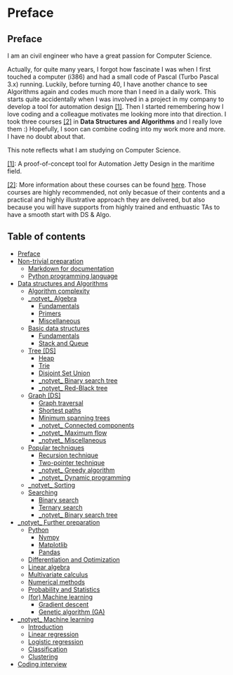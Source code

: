 # Preface

## Preface

I am an civil engineer who have a great passion for Computer Science.

Actually, for quite many years, I forgot how fascinate I was when I first touched a computer \(i386\) and had a small code of Pascal \(Turbo Pascal 3.x\) running. Luckily, before turning 40, I have another chance to see Algorithms again and codes much more than I need in a daily work. This starts quite accidentally when I was involved in a project in my company to develop a tool for automation design [\[1\]](./#fn01). Then I started remembering how I love coding and a colleague motivates me looking more into that direction. I took three courses [\[2\]](./#fn02) in **Data Structures and Algorithms** and I really love them :\) Hopefully, I soon can combine coding into my work more and more. I have no doubt about that.

This note reflects what I am studying on Computer Science.

[\[1\]](./): A proof-of-concept tool for Automation Jetty Design in the maritime field.

[\[2\]](./): More information about these courses can be found [here](http://bigocoding.com/). Those courses are highly recommended, not only becasue of their contents and a practical and highly illustrative approach they are delivered, but also because you will have supports from highly trained and enthuastic TAs to have a smooth start with DS & Algo.

## Table of contents

* [Preface](./)
* [Non-trivial preparation](non-trivial-preparation/)
  * [Markdown for documentation](non-trivial-preparation/markdown.md)
  * [Python programming language](non-trivial-preparation/python-language.md)
* [Data structures and Algorithms](ds-algo/)
  * [Algorithm complexity](ds-algo/algorithm-complexity.md)
  * [\_notyet\_ Algebra](ds-algo/algebra/)
    * [Fundamentals](ds-algo/algebra/fundamentals.md)
    * [Primers](ds-algo/algebra/primers.md)
    * [Miscellaneous](ds-algo/algebra/miscellaneous.md)
  * [Basic data structures](ds-algo/data-structures/)
    * [Fundamentals](ds-algo/data-structures/basic.md)
    * [Stack and Queue](ds-algo/data-structures/stack-and-queue.md)
  * [Tree \[DS\]](ds-algo/tree/)
    * [Heap](ds-algo/tree/heap.md)
    * [Trie](ds-algo/tree/trie.md)
    * [Disjoint Set Union](ds-algo/tree/disjoint-set-union.md)
    * [\_notyet\_ Binary search tree](ds-algo/tree/binary-search-tree.md)
    * [\_notyet\_ Red-Black tree](ds-algo/tree/red-black-tree.md)
  * [Graph \[DS\]](ds-algo/graphs/)
    * [Graph traversal](ds-algo/graphs/elementary-algorithms.md)
    * [Shortest paths](ds-algo/graphs/shortest-paths.md)
    * [Minimum spanning trees](ds-algo/graphs/spanning-trees.md)
    * [\_notyet\_ Connected components](ds-algo/graphs/connected-components.md)
    * [\_notyet\_ Maximum flow](ds-algo/graphs/maximum-flow.md)
    * [\_notyet\_ Miscellaneous]()
  * [Popular techniques](ds-algo/tech/)
    * [Recursion technique](ds-algo/tech/recursion-technique.md)
    * [Two-pointer technique](ds-algo/tech/two-pointer-technique.md)
    * [\_notyet\_ Greedy algorithm](ds-algo/tech/greedy-algorithm.md)
    * [\_notyet\_ Dynamic programming](ds-algo/tech/dynamic-programming.md)
  * [\_notyet\_ Sorting](ds-algo/sorting.md)
  * [Searching](ds-algo/searching/)
    * [Binary search](ds-algo/searching/binary-search.md)
    * [Ternary search](ds-algo/searching/ternary-search.md)
    * [\_notyet\_ Binary search tree](ds-algo/searching/binary-search-tree.md)
* [\_notyet\_ Further preparation](further-preparation/)
  * [Python](further-preparation/python/)
    * [Nympy](further-preparation/python/nympy.md)
    * [Matplotlib](further-preparation/python/matplotlib.md)
    * [Pandas](further-preparation/python/pandas.md)
  * [Differentiation and Optimization](further-preparation/differentiation-and-optimization.md)
  * [Linear algebra](further-preparation/linear-algebra.md)
  * [Multivariate calculus](further-preparation/multivariate-calculus.md)
  * [Numerical methods](further-preparation/numerical-methods.md)
  * [Probability and Statistics](further-preparation/probability-and-statistics.md)
  * [\(for\) Machine learning](for-machine-learning/)
    * [Gradient descent](for-machine-learning/gradient-descent.md)
    * [Genetic algorithm \(GA\)](for-machine-learning/genetic-algorithm-ga.md)
* [\_notyet\_ Machine learning](machine-learning/)
  * [Introduction](machine-learning/introduction.md)
  * [Linear regression](machine-learning/linear-regression.md)
  * [Logistic regression](machine-learning/logistic-regression.md)
  * [Classification](machine-learning/classification.md)
  * [Clustering](machine-learning/clustering.md)
* [Coding interview](interview.md)

